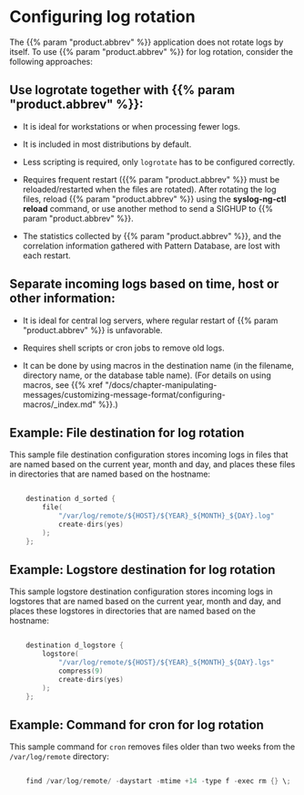 ---
---
<!-- DISCLAIMER: This file is based on the syslog-ng Open Source Edition documentation https://github.com/balabit/syslog-ng-ose-guides/commit/2f4a52ee61d1ea9ad27cb4f3168b95408fddfdf2 and is used under the terms of The syslog-ng Open Source Edition Documentation License. The file has been modified by Axoflow. -->
# Configuring log rotation

The {{% param "product.abbrev" %}} application does not rotate logs by itself. To use {{% param "product.abbrev" %}} for log rotation, consider the following approaches:


## Use logrotate together with {{% param "product.abbrev" %}}:

  - It is ideal for workstations or when processing fewer logs.

  - It is included in most distributions by default.

  - Less scripting is required, only `logrotate` has to be configured correctly.

  - Requires frequent restart ({{% param "product.abbrev" %}} must be reloaded/restarted when the files are rotated). After rotating the log files, reload {{% param "product.abbrev" %}} using the **syslog-ng-ctl reload** command, or use another method to send a SIGHUP to {{% param "product.abbrev" %}}.

  - The statistics collected by {{% param "product.abbrev" %}}, and the correlation information gathered with Pattern Database, are lost with each restart.



## Separate incoming logs based on time, host or other information:

  - It is ideal for central log servers, where regular restart of {{% param "product.abbrev" %}} is unfavorable.

  - Requires shell scripts or cron jobs to remove old logs.

  - It can be done by using macros in the destination name (in the filename, directory name, or the database table name). (For details on using macros, see {{% xref "/docs/chapter-manipulating-messages/customizing-message-format/configuring-macros/_index.md" %}}.)


## Example: File destination for log rotation

This sample file destination configuration stores incoming logs in files that are named based on the current year, month and day, and places these files in directories that are named based on the hostname:

```c

    destination d_sorted {
        file(
            "/var/log/remote/${HOST}/${YEAR}_${MONTH}_${DAY}.log"
            create-dirs(yes)
        );
    };

```



## Example: Logstore destination for log rotation

This sample logstore destination configuration stores incoming logs in logstores that are named based on the current year, month and day, and places these logstores in directories that are named based on the hostname:

```c

    destination d_logstore {
        logstore(
            "/var/log/remote/${HOST}/${YEAR}_${MONTH}_${DAY}.lgs"
            compress(9)
            create-dirs(yes)
        );
    };

```



## Example: Command for cron for log rotation

This sample command for `cron` removes files older than two weeks from the `/var/log/remote` directory:

```c

    find /var/log/remote/ -daystart -mtime +14 -type f -exec rm {} \;

```


